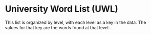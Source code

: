 # University Word List (UWL)

This list is organized by level, with each level as a key in the data. The values
for that key are the words found at that level.
